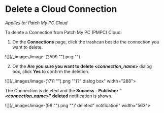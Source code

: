 # Delete a Cloud Connection

_Applies to: Patch My PC Cloud_

To delete a Connection from Patch My PC (PMPC) Cloud:

1. On the **Connections** page, click the trashcan beside the connection you want to delete.

!\[]\(/\_images/image-(2599 "").png "")

2. On the **Are you sure you want to delete <**_**connection\_name**_**>** dialog box, click **Yes** to confirm the deletion.

!\[]\(/\_images/image-(1711 "").png "")?” dialog box" width="288">

The Connection is deleted and the **Success - Publisher "**_**\<connection\_name>**_**" deleted** notification is shown.

!\[]\(/\_images/image-(98 "").png "")’ deleted” notification" width="563">
